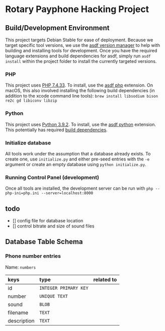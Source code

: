 # Rotary Payphone Hacking Project

## Build/Development Environment

This project targets Debian Stable for ease of deployment.
Because we target specific tool versions, we use the
[asdf version manager](https://asdf-vm.com/) to help with building and
installing tools for development.  Once you have the required
language extensions and build dependencies for asdf, simply run `asdf install`
within the project folder to install the currently targeted versions.

### PHP

This project uses [PHP 7.4.33](https://packages.debian.org/stable/php).
To install, use the [asdf php](https://github.com/asdf-community/asdf-php)
extension.  On macOS, this also involved installing the following build
dependencies (in addition to the xcode command line tools):
`brew install libsodium bison re2c gd libiconv libzip`

### Python

This project uses [Python 3.9.2](https://packages.debian.org/stable/python3).
To install, use the [asdf python](https://github.com/asdf-community/asdf-python)
extension.  This potentially has required
[build dependencies](https://github.com/pyenv/pyenv/wiki#suggested-build-environment).

### Initialize database

All tools work under the assumption that a database already exists.
To create one, use `initialize.py` and either pre-seed entries with the `-e` argument
or create an empty database using `python initialize.py`.

### Running Control Panel (development)

Once all tools are installed, the development server can be run with
`php --php-ini=php.ini --server=localhost:8000`

## todo

- [] config file for database location
- [] control bitrate and size of sound files

## Database Table Schema

### Phone number entries

Name: `numbers`

| keys         | type                  | related to |
| :-----       | :-------------------- | :--------- |
| id           | `INTEGER PRIMARY KEY` |            |
| number       | `UNIQUE TEXT`         |            |
| sound        | `BLOB`                |            |
| filename     | `TEXT`                |            |
| description  | `TEXT`                |            |
